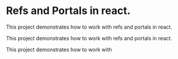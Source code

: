 # Refs and Portals in react.

This project demonstrates how to work with refs and portals in react.

This project demonstrates how to work with refs and portals in react.

This project demonstrates how to work with